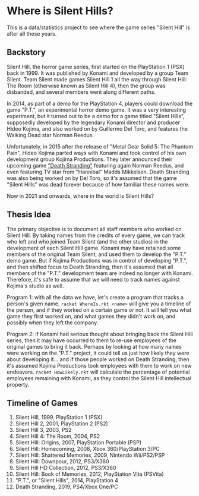 Where is Silent Hills?
=====================

This is a data/statistics project to see where the game series "Silent Hill" is after all these years.

## Backstory

Silent Hill, the horror game series, first started on the PlayStation 1 (PSX) back in 1999. It was published by Konami and developed by a group Team SIlent. Team Silent made games Silent Hill 1 all the way through Silent Hill: The Room (otherwise known as Silent Hill 4), then the group was disbanded, and several members went along different paths.

In 2014, as part of a demo for the PlayStation 4, players could download the game "P.T.", an experimental horror demo game. It was a very interesting experiment, but it turned out to be a demo for a game titled "Silent Hills", supposedly developed by the legendary Konami director and producer Hideo Kojima, and also worked on by Guillermo Del Toro, and features the Walking Dead star Norman Reedus.

Unfortunately, in 2015 after the release of "Metal Gear Solid 5: The Phantom Pain", Hideo Kojima parted ways with Konami and took control of his own development group Kojima Productions. They later announced their upcoming game ["Death Stranding"](https://www.youtube.com/watch?v=kMaxrryH0es) featuring again Norman Reedus, and even featuring TV star from "Hannibal" Madds Mikkelsen. Death Stranding was also being worked on by Del Toro, so it's assumed that the game "Silent Hills" was dead forever because of how familiar these names were.  

Now in 2021 and onwards, where in the world is Silent Hills?

## Thesis Idea

The primary objective is to document all staff members who worked on Silent Hill. By taking names from the credits of every game, we can track who left and who joined Team Silent (and the other studios) in the development of each Silent Hill game. Konami may have retained some members of the original Team Silent, and used them to develop the "P.T." demo game. But if Kojima Productions was in control of developing "P.T.", and then shifted focus to Death Stranding, then it's assumed that all members of the "P.T." development team are indeed no longer with Konami. Therefore, it's safe to assume that we will need to track names against Kojima's studio as well.

Program 1: with all the data we have, let's create a program that tracks a person's given name. `racket WhereIs.rkt <name>` will give you a timeline of the person, and if they worked on a certain game or not. It will tell you what game they first worked on, and what games they didn't work on, and possibly when they left the company.

Program 2: if Konami had serious thought about bringing back the Silent Hill series, then it may have occurred to them to re-use employees of the original games to bring it back. Perhaps by looking at how many names were working on the "P.T." project, it could tell us just how likely they were about developing it... and if those people worked on Death Stranding, then it's assumed Kojima Productions took employees with them to work on new endeavors. `racket HowLikely.rkt` will calculate the percentage of potential employees remaining with Konami, as they control the Silent Hill intellectual property.

## Timeline of Games

1. Silent Hill, 1999, PlayStation 1 (PSX)
2. Silent Hill 2, 2001, PlayStation 2 (PS2)
3. Silent Hill 3, 2003, PS2
4. Silent Hill 4: The Room, 2004, PS2
5. Silent Hill: Origins, 2007, PlayStation Portable (PSP)
6. Silent Hill: Homecoming, 2008, Xbox 360/PlayStation 3/PC
7. Silent Hill: Shattered Memories, 2009, Nintendo Wii/PS2/PSP
8. Silent Hill: Downpour, 2012, PS3/X360
9. Silent Hill HD Collection, 2012, PS3/X360
10. Silent Hill: Book of Memories, 2012, PlayStation Vita (PSVita)
11. "P.T.", or "Silent Hills", 2014, PlayStation 4
12. Death Stranding, 2019, PS4/Xbox One/PC
